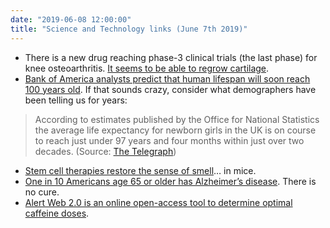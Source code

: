 ```yaml
---
date: "2019-06-08 12:00:00"
title: "Science and Technology links (June 7th 2019)"
---
```




- There is a new drug reaching phase-3 clinical trials (the last phase) for knee osteoarthritis. [It seems to be able to regrow cartilage](https://www.globenewswire.com/news-release/2019/05/02/1815229/0/en/Samumed-Launches-Phase-3-Lorecivivint-SM04690-Clinical-Program-in-Knee-Osteoarthritis.html). 
- [Bank of America analysts predict that human lifespan will soon reach 100 years old](https://www.cnbc.com/2019/05/08/techs-next-big-disruption-could-be-delaying-death.html). If that sounds crazy, consider what demographers have been telling us for years:<br/>

>According to estimates published by the Office for National Statistics the average life expectancy for newborn girls in the UK is on course to reach just under 97 years and four months within just over two decades. (Source: [The Telegraph](https://www.telegraph.co.uk/news/politics/11348561/Average-life-expectancy-heading-for-100.html))


- [Stem cell therapies restore the sense of smell](https://www.the-scientist.com/news-opinion/stem-cells-delivered-to-the-nose-restore-mices-ability-to-smell-65953)&hellip; in mice.
- [One in 10 Americans age 65 or older has Alzheimer’s disease](https://www.alz.org/media/Documents/alzheimers-facts-and-figures-2019-r.pdf). There is no cure.
- [Alert Web 2.0 is an online open-access tool to determine optimal caffeine doses](https://academic.oup.com/sleep/article/39/12/2157/2706363).


